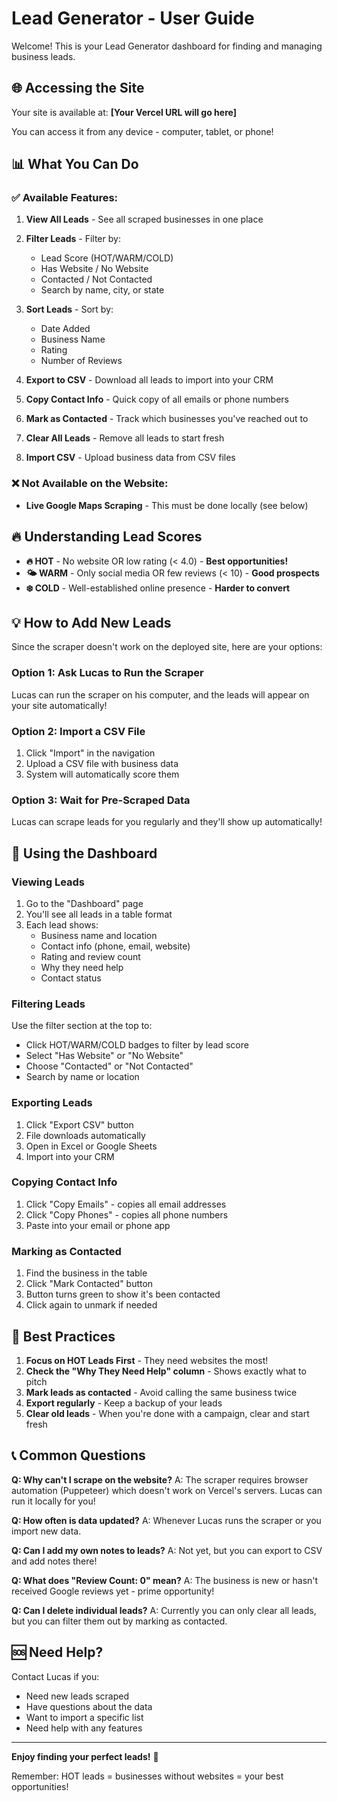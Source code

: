 # Lead Generator - User Guide

Welcome! This is your Lead Generator dashboard for finding and managing business leads.

## 🌐 Accessing the Site

Your site is available at: **[Your Vercel URL will go here]**

You can access it from any device - computer, tablet, or phone!

## 📊 What You Can Do

### ✅ Available Features:

1. **View All Leads** - See all scraped businesses in one place
2. **Filter Leads** - Filter by:
   - Lead Score (HOT/WARM/COLD)
   - Has Website / No Website
   - Contacted / Not Contacted
   - Search by name, city, or state

3. **Sort Leads** - Sort by:
   - Date Added
   - Business Name
   - Rating
   - Number of Reviews

4. **Export to CSV** - Download all leads to import into your CRM

5. **Copy Contact Info** - Quick copy of all emails or phone numbers

6. **Mark as Contacted** - Track which businesses you've reached out to

7. **Clear All Leads** - Remove all leads to start fresh

8. **Import CSV** - Upload business data from CSV files

### ❌ Not Available on the Website:

- **Live Google Maps Scraping** - This must be done locally (see below)

## 🔥 Understanding Lead Scores

- **🔥 HOT** - No website OR low rating (< 4.0) - **Best opportunities!**
- **🌤️ WARM** - Only social media OR few reviews (< 10) - **Good prospects**
- **❄️ COLD** - Well-established online presence - **Harder to convert**

## 💡 How to Add New Leads

Since the scraper doesn't work on the deployed site, here are your options:

### Option 1: Ask Lucas to Run the Scraper
Lucas can run the scraper on his computer, and the leads will appear on your site automatically!

### Option 2: Import a CSV File
1. Click "Import" in the navigation
2. Upload a CSV file with business data
3. System will automatically score them

### Option 3: Wait for Pre-Scraped Data
Lucas can scrape leads for you regularly and they'll show up automatically!

## 📱 Using the Dashboard

### Viewing Leads
1. Go to the "Dashboard" page
2. You'll see all leads in a table format
3. Each lead shows:
   - Business name and location
   - Contact info (phone, email, website)
   - Rating and review count
   - Why they need help
   - Contact status

### Filtering Leads
Use the filter section at the top to:
- Click HOT/WARM/COLD badges to filter by lead score
- Select "Has Website" or "No Website"
- Choose "Contacted" or "Not Contacted"
- Search by name or location

### Exporting Leads
1. Click "Export CSV" button
2. File downloads automatically
3. Open in Excel or Google Sheets
4. Import into your CRM

### Copying Contact Info
1. Click "Copy Emails" - copies all email addresses
2. Click "Copy Phones" - copies all phone numbers
3. Paste into your email or phone app

### Marking as Contacted
1. Find the business in the table
2. Click "Mark Contacted" button
3. Button turns green to show it's been contacted
4. Click again to unmark if needed

## 🎯 Best Practices

1. **Focus on HOT Leads First** - They need websites the most!
2. **Check the "Why They Need Help" column** - Shows exactly what to pitch
3. **Mark leads as contacted** - Avoid calling the same business twice
4. **Export regularly** - Keep a backup of your leads
5. **Clear old leads** - When you're done with a campaign, clear and start fresh

## 📞 Common Questions

**Q: Why can't I scrape on the website?**
A: The scraper requires browser automation (Puppeteer) which doesn't work on Vercel's servers. Lucas can run it locally for you!

**Q: How often is data updated?**
A: Whenever Lucas runs the scraper or you import new data.

**Q: Can I add my own notes to leads?**
A: Not yet, but you can export to CSV and add notes there!

**Q: What does "Review Count: 0" mean?**
A: The business is new or hasn't received Google reviews yet - prime opportunity!

**Q: Can I delete individual leads?**
A: Currently you can only clear all leads, but you can filter them out by marking as contacted.

## 🆘 Need Help?

Contact Lucas if you:
- Need new leads scraped
- Have questions about the data
- Want to import a specific list
- Need help with any features

---

**Enjoy finding your perfect leads!** 🚀

Remember: HOT leads = businesses without websites = your best opportunities!

